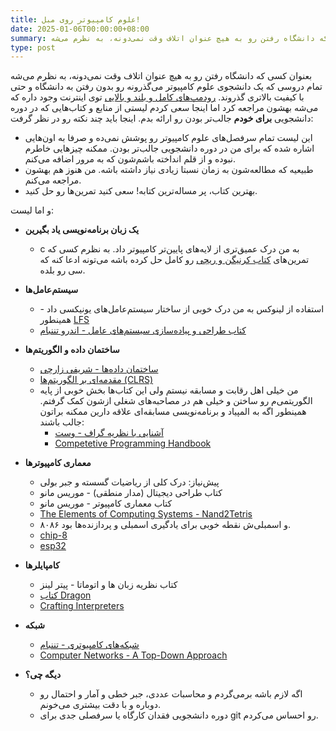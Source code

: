 ```yaml
---
title: علوم کامپیوتر روی مبل!
date: 2025-01-06T00:00:00+08:00
summary: بعنوان کسی که دانشگاه رفتن رو به هیچ عنوان اتلاف وقت نمی‌دونه، به نظرم می‌شه…
type: post
---
```


بعنوان کسی که دانشگاه رفتن رو به هیچ عنوان اتلاف وقت نمی‌دونه، به نظرم می‌شه تمام دروسی که یک دانشجوی علوم کامپیوتر می‌گذرونه رو بدون رفتن به دانشگاه و حتی با کیفیت بالاتری گذروند. [رودمپ‌های کامل و  بلند و بالایی](https://github.com/ossu/computer-science) توی اینترنت وجود داره که می‌شه بهشون مراجعه کرد اما اینجا سعی کردم لیستی از منابع و کتاب‌هایی که در دوره دانشجویی **برای خودم** جالب‌تر بودن رو ارائه بدم. اینجا باید چند نکته رو در نظر گرفت:
- این لیست تمام سرفصل‌های علوم کامپیوتر رو پوشش نمی‌ده و صرفا به اون‌هایی اشاره شده که برای من در دوره دانشجویی جالب‌تر بودن. ممکنه چیزهایی خاطرم نبوده و از قلم انداخته باشم‌شون که به مرور اضافه می‌کنم.
- طبیعیه که مطالعه‌شون به زمان نسبتا زیادی نیاز داشته باشه. من هنوز هم بهشون مراجعه می‌کنم.
- بهترین کتاب، پر مساله‌ترین کتابه! سعی کنید تمرین‌ها رو حل کنید.

و اما لیست:
-  **یک زبان برنامه‌نویسی یاد بگیرین**
	- c به من درک عمیق‌تری از لایه‌های پایین‌تر کامپیوتر داد. به نظرم کسی که تمرین‌های [کتاب کرنیگن و ریچی](https://en.wikipedia.org/wiki/The_C_Programming_Language) رو کامل حل کرده باشه می‌تونه ادعا کنه که سی رو بلده.

- **سیستم‌عامل‌ها**
	- استفاده از لینوکس به من درک خوبی از ساختار سیستم‌عامل‌های یونیکسی داد - همینطور [LFS](https://www.linuxfromscratch.org/lfs)
	- [کتاب طراحی و پیاده‌سازی سیستم‌های عامل - اندرو تننبام ](https://csc-knu.github.io/sys-prog/books/Andrew%20S.%20Tanenbaum%20-%20Operating%20Systems.%20Design%20and%20Implementation.pdf)

- **ساختمان داده و الگوریتم‌ها**
	- [ساختمان داده‌ها - شریفی زارچی](https://ocw.sharif.ir/course/id/95)
	- [مقدمه‌ای بر الگوریتم‌ها (CLRS)](https://en.wikipedia.org/wiki/Introduction_to_Algorithms)
	- من خیلی اهل رقابت و مسابقه نیستم ولی این کتاب‌ها بخش خوبی از پایه الگوریتمی‌م رو ساختن و خیلی هم در مصاحبه‌های شغلی ازشون کمک گرفتم. همینطور اگه به المپیاد و برنامه‌نویسی مسابقه‌ای علاقه دارین ممکنه براتون جالب باشند:
		- [آشنایی با نظریه گراف - وست](https://athena.nitc.ac.in/summerschool/Files/West.pdf)
		- [Competetive Programming Handbook](https://cses.fi/book/book.pdf)
	
- **معماری کامپیوترها**
	- پیش‌نیاز: درک کلی از ریاضیات گسسته و جبر بولی
	- کتاب طراحی دیجیتال (مدار منطقی) - موریس مانو
	- کتاب معماری کامپیوتر - موریس مانو
	- [The Elements of Computing Systems - Nand2Tetris](https://github.com/jherskow/nand2tetris)
	- ۸۰۸۶ و اسمبلی‌ش نقطه خوبی برای یادگیری اسمبلی و پردازنده‌ها بود.
	- [chip-8](https://en.wikipedia.org/wiki/CHIP-8)
	- [esp32](https://thecaferobot.com/store/development-boards/microcontrollers/esp32)

- **کامپایلرها**
	- کتاب نظریه زبان ها و اتوماتا - پیتر لینز
	- [کتاب Dragon](https://en.wikipedia.org/wiki/Compilers:_Principles,_Techniques,_and_Tools)
	- [Crafting Interpreters](https://craftinginterpreters.com)
	
- **شبکه**
	- [شبکه‌های کامپیوتری - تننبام](https://csc-knu.github.io/sys-prog/books/Andrew%20S.%20Tanenbaum%20-%20Computer%20Networks.pdf)
	- [Computer Networks - A Top-Down Approach](https://www.ucg.ac.me/skladiste/blog_44233/objava_64433/fajlovi/Computer%20Networking%20_%20A%20Top%20Down%20Approach,%207th,%20converted.pdf)

- **دیگه چی؟**
	- اگه لازم باشه برمی‌گردم و محاسبات عددی، جبر خطی و آمار و احتمال رو دوباره و با دقت بیشتری می‌خونم.
	- دوره دانشجویی فقدان کارگاه یا سرفصلی جدی برای git رو احساس می‌کردم.


